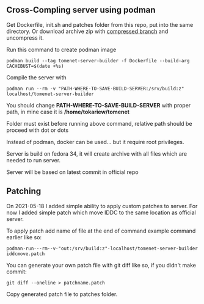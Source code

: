 ## Cross-Compling server using podman

Get Dockerfile, init.sh and patches folder from this repo, put into the same directory.
Or download archive zip with [compressed branch](https://github.com/Tokariew/tomenet/archive/refs/heads/podman.zip)
and uncompress it.

Run this command to create podman image

```
podman build --tag tomenet-server-builder -f Dockerfile --build-arg CACHEBUST=$(date +%s)
```

Compile the server with

```
podman run --rm -v "PATH-WHERE-TO-SAVE-BUILD-SERVER:/srv/build:z" localhost/tomenet-server-builder
```

You should change **PATH-WHERE-TO-SAVE-BUILD-SERVER** with proper path, in mine case it is **/home/tokariew/tomenet**

Folder must exist before running above command, relative path should be proceed with dot or dots

Instead of podman, docker can be used… but it require root privileges.

Server is build on fedora 34, it will create archive with all files which are
needed to run server.

Server will be based on latest commit in official repo

## Patching

On 2021-05-18 I added simple ability to apply custom patches to server. For now
I added simple patch which move IDDC to the same location as official server.

To apply patch add name of file at the end of command example command earlier
like so:

```
podman·run·--rm·-v·"out:/srv/build:z"·localhost/tomenet-server-builder iddcmove.patch 
```

You can generate your own patch file with git diff like so, if you didn't make
commit:

```
git diff --oneline > patchname.patch
```

Copy generated patch file to patches folder.
